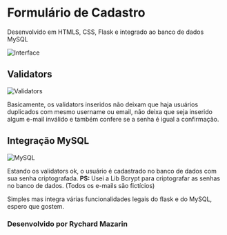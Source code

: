 <h1>Formulário de Cadastro</h1>
<p>Desenvolvido em HTMLS, CSS, Flask e integrado ao banco de dados MySQL</p>

![Interface](https://user-images.githubusercontent.com/98194579/185707053-28db23d8-49eb-49cf-8181-f96f56341d2c.png)

<h2>Validators</h2>

![Validators](https://user-images.githubusercontent.com/98194579/185708161-2cbf7dbd-a50a-4780-ba9d-50f17e3a460b.png)

<p>Basicamente, os validators inseridos não deixam que haja usuários duplicados com mesmo username ou email, não deixa que seja inserido algum e-mail inválido e também confere se a senha é igual a confirmação.</p>

<h2>Integração MySQL</h2>

![MySQL](https://user-images.githubusercontent.com/98194579/185709033-3f478e3a-30ae-4664-ad1d-9873aa9ddf77.png)

<p>Estando os validators ok, o usuário é cadastrado no banco de dados com sua senha criptografada. <strong>PS: </strong>Usei a Lib Bcrypt para criptografar as senhas no banco de dados. (Todos os e-mails são fictícios)</p>
<p></p>

<p>Simples mas integra várias funcionalidades legais do flask e do MySQL, espero que gostem.</p>
<h3>Desenvolvido por Rychard Mazarin</h3>

